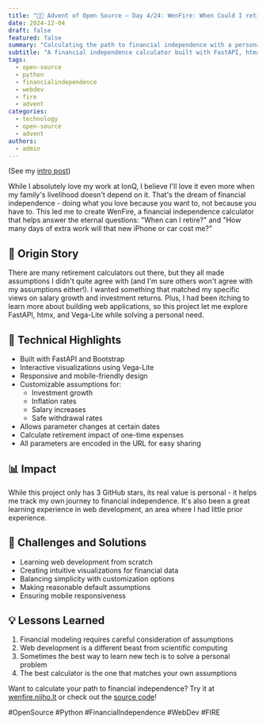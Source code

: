 ```yaml
---
title: "🎄🎁 Advent of Open Source – Day 4/24: WenFire: When Could I retire?! 🔥"
date: 2024-12-04
draft: false
featured: false
summary: "Calculating the path to financial independence with a personalized web app."
subtitle: "A financial independence calculator built with FastAPI, htmx, and Vega-Lite."
tags:
  - open-source
  - python
  - financialindependence
  - webdev
  - fire
  - advent
categories:
  - technology
  - open-source
  - advent
authors:
  - admin
---
```


(See my [intro post](../))

While I absolutely love my work at IonQ, I believe I'll love it even more when my family's livelihood doesn't depend on it. That's the dream of financial independence - doing what you love because you want to, not because you have to. This led me to create WenFire, a financial independence calculator that helps answer the eternal questions: "When can I retire?" and "How many days of extra work will that new iPhone or car cost me?"

## 📖 Origin Story

There are many retirement calculators out there, but they all made assumptions I didn't quite agree with (and I'm sure others won't agree with my assumptions either!). I wanted something that matched my specific views on salary growth and investment returns. Plus, I had been itching to learn more about building web applications, so this project let me explore FastAPI, htmx, and Vega-Lite while solving a personal need.

## 🔧 Technical Highlights

- Built with FastAPI and Bootstrap
- Interactive visualizations using Vega-Lite
- Responsive and mobile-friendly design
- Customizable assumptions for:
  - Investment growth
  - Inflation rates
  - Salary increases
  - Safe withdrawal rates
- Allows parameter changes at certain dates
- Calculate retirement impact of one-time expenses
- All parameters are encoded in the URL for easy sharing

## 📊 Impact

While this project only has 3 GitHub stars, its real value is personal - it helps me track my own journey to financial independence. It's also been a great learning experience in web development, an area where I had little prior experience.

## 🎯 Challenges and Solutions

- Learning web development from scratch
- Creating intuitive visualizations for financial data
- Balancing simplicity with customization options
- Making reasonable default assumptions
- Ensuring mobile responsiveness

## 💡 Lessons Learned

1. Financial modeling requires careful consideration of assumptions
2. Web development is a different beast from scientific computing
3. Sometimes the best way to learn new tech is to solve a personal problem
4. The best calculator is the one that matches your own assumptions

Want to calculate your path to financial independence? Try it at [wenfire.nijho.lt](https://wenfire.nijho.lt/) or check out the [source code](https://github.com/basnijholt/wenfire)!

#OpenSource #Python #FinancialIndependence #WebDev #FIRE
